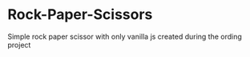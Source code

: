 # Rock-Paper-Scissors
Simple rock paper scissor with only vanilla js created during the ording project